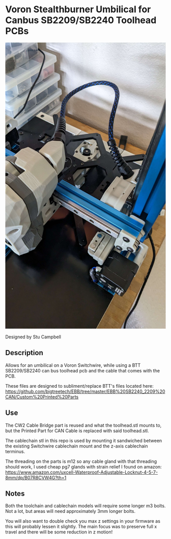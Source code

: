 # Voron Stealthburner Umbilical for Canbus SB2209/SB2240 Toolhead PCBs

![](./Images/Umbilical_Installed.jpg)

Designed by Stu Campbell

## Description
Allows for an umbilical on a Voron Switchwire, while using a BTT SB2209/SB2240 can bus toolhead pcb and the cable that comes with the PCB.

These files are designed to subliment/replace BTT's files located here:
https://github.com/bigtreetech/EBB/tree/master/EBB%20SB2240_2209%20CAN/Custom%20Printed%20Parts

## Use
The CW2 Cable Bridge part is reused and what the toolhead.stl mounts to, but the Printed Part for CAN Cable is replaced with said toolhead.stl.

The cablechain stl in this repo is used by mounting it sandwiched between the existing Switchwire cablechain mount and the z-axis cablechain terminus.

The threading on the parts is m12 so any cable gland with that threading should work, I used cheap pg7 glands with strain relief I found on amazon:
https://www.amazon.com/uxcell-Waterproof-Adjustable-Locknut-4-5-7-8mm/dp/B07R8CVW4G?th=1

## Notes
Both the toolchain and cablechain models will require some longer m3 bolts.  Not a lot, but areas will need approximately 3mm longer bolts.

You will also want to double check you max z settings in your firmware as this will probably lessen it slightly.  The main focus was to preserve full x travel and there will be some reduction in z motion!

